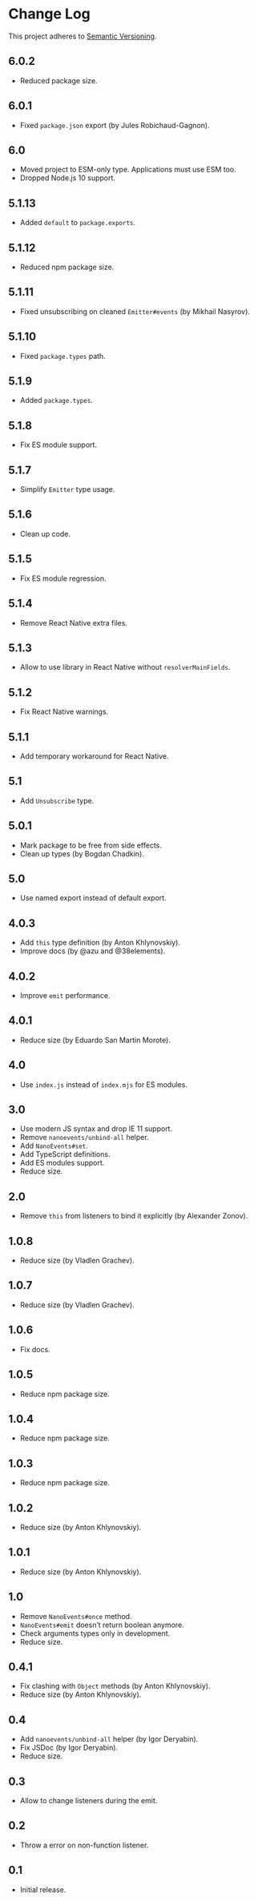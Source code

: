 # Change Log
This project adheres to [Semantic Versioning](http://semver.org/).

## 6.0.2
* Reduced package size.

## 6.0.1
* Fixed `package.json` export (by Jules Robichaud-Gagnon).

## 6.0
* Moved project to ESM-only type. Applications must use ESM too.
* Dropped Node.js 10 support.

## 5.1.13
* Added `default` to `package.exports`.

## 5.1.12
* Reduced npm package size.

## 5.1.11
* Fixed unsubscribing on cleaned `Emitter#events` (by Mikhail Nasyrov).

## 5.1.10
* Fixed `package.types` path.

## 5.1.9
* Added `package.types`.

## 5.1.8
* Fix ES module support.

## 5.1.7
* Simplify `Emitter` type usage.

## 5.1.6
* Clean up code.

## 5.1.5
* Fix ES module regression.

## 5.1.4
* Remove React Native extra files.

## 5.1.3
* Allow to use library in React Native without `resolverMainFields`.

## 5.1.2
* Fix React Native warnings.

## 5.1.1
* Add temporary workaround for React Native.

## 5.1
* Add `Unsubscribe` type.

## 5.0.1
* Mark package to be free from side effects.
* Clean up types (by Bogdan Chadkin).

## 5.0
* Use named export instead of default export.

## 4.0.3
* Add `this` type definition (by Anton Khlynovskiy).
* Improve docs (by @azu and @38elements).

## 4.0.2
* Improve `emit` performance.

## 4.0.1
* Reduce size (by Eduardo San Martin Morote).

## 4.0
* Use `index.js` instead of `index.mjs` for ES modules.

## 3.0
* Use modern JS syntax and drop IE 11 support.
* Remove `nanoevents/unbind-all` helper.
* Add `NanoEvents#set`.
* Add TypeScript definitions.
* Add ES modules support.
* Reduce size.

## 2.0
* Remove `this` from listeners to bind it explicitly (by Alexander Zonov).

## 1.0.8
* Reduce size (by Vladlen Grachev).

## 1.0.7
* Reduce size (by Vladlen Grachev).

## 1.0.6
* Fix docs.

## 1.0.5
* Reduce npm package size.

## 1.0.4
* Reduce npm package size.

## 1.0.3
* Reduce npm package size.

## 1.0.2
* Reduce size (by Anton Khlynovskiy).

## 1.0.1
* Reduce size (by Anton Khlynovskiy).

## 1.0
* Remove `NanoEvents#once` method.
* `NanoEvents#emit` doesn’t return boolean anymore.
* Check arguments types only in development.
* Reduce size.

## 0.4.1
* Fix clashing with `Object` methods (by Anton Khlynovskiy).
* Reduce size (by Anton Khlynovskiy).

## 0.4
* Add `nanoevents/unbind-all` helper (by Igor Deryabin).
* Fix JSDoc (by Igor Deryabin).
* Reduce size.

## 0.3
* Allow to change listeners during the emit.

## 0.2
* Throw a error on non-function listener.

## 0.1
* Initial release.
